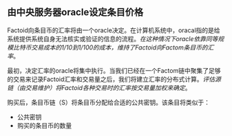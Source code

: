 ## 由中央服务器oracle设定条目价格

Factoid向条目币的汇率将由一个oracle决定。在计算机系统中，oracal指的是给系统提供系统自身无法核实或验证的信息的流程。*在这种情况下oracle依靠同等规模比特币交易成本的1/10到1/100的成本，维持了Factoid向Factom条目币的汇率*。

最初，决定汇率的oracle将集中执行。当我们已经在一个Factom链中聚集了足够的交易来记录Factoid汇率和交易量之后，我们将建立汇率的分布式计算。*评估源链（由交易维护）将Factoid各种交易时的汇率按交易量加权来确定*。

购买后，条目币链（S）将条目币分配给合适的公共密钥。该条目将类似于：
- 公共密钥
- 购买的条目币的数量

